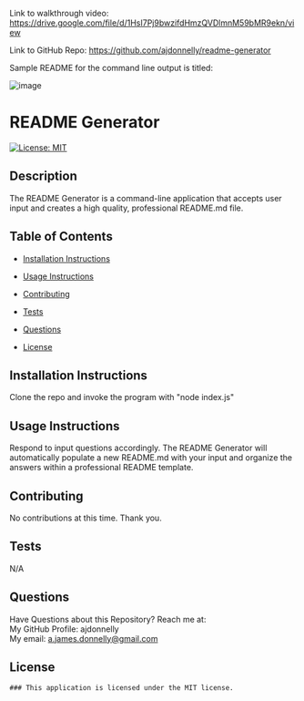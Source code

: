  Link to walkthrough video: https://drive.google.com/file/d/1HsI7Pj9bwzifdHmzQVDlmnM59bMR9ekn/view
 
 Link to GitHub Repo: https://github.com/ajdonnelly/readme-generator
 
 Sample README for the command line output is titled: 
 
 
  
  ![image](https://user-images.githubusercontent.com/65695895/89744272-e4eab200-da70-11ea-9167-b36a7a89b2cf.png)

  # README Generator
  [![License: MIT](https://img.shields.io/badge/License-MIT-yellow.svg)](https://opensource.org/licenses/MIT)

  ## Description<br>

  The README Generator is a command-line application that accepts user input and creates a high quality, professional README.md file. 

  ## Table of Contents

  * [Installation Instructions](#installation-instructions)
  
  * [Usage Instructions](#usage-instructions)
  
  * [Contributing](#contributing)
  
  * [Tests](#tests)
  
  * [Questions](#questions)

  
* [License](#license)


## Installation Instructions
  Clone the repo and invoke the program with "node index.js"

  ## Usage Instructions
  Respond to input questions accordingly. The README Generator will automatically populate a new README.md with your input and organize the answers within a professional README template.

  ## Contributing
  No contributions at this time. Thank you. 

  ## Tests
  N/A

  ## Questions
  Have Questions about this Repository? Reach me at:<br> 
  My GitHub Profile: ajdonnelly<br> 
  My email: a.james.donnelly@gmail.com<br> 

  ## License

    ### This application is licensed under the MIT license.
